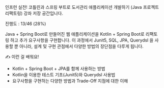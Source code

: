 인프런 실전! 코틀린과 스프링 부트로 도서관리 애플리케이션 개발하기 (Java 프로젝트 리팩토링) 강좌 저장 공간입니다.

진행도 : 13/46 (28%)

Java + Spring Boot로 만들어진 웹 애플리케이션을 Kotlin + Spring Boot로 리팩토링 하고 추가 요구사항을 구현합니다. 
이 과정에서 Junit5, SQL, JPA, Querydsl 을 사용할 뿐 아니라, 설계 및 구현 관점에서 다양한 방법의 장단점을 다루게 됩니다.

✍️ 이런 걸 배워요!
- Kotlin + Spring Boot + JPA를 함께 사용하는 방법
- Kotlin을 이용한 테스트 기초(Junit5)와 Querydsl 사용법
- 요구사항을 구현하는 다양한 방법과 Trade-Off 지점에 대한 이해
